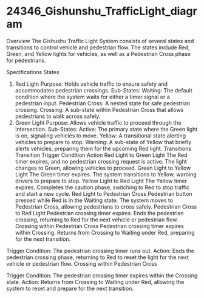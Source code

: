 # 24346_Gishunshu_TrafficLight_diagram

Overview
The Gishushu Traffic Light System consists of several states and transitions to control vehicle and pedestrian flow. The states include Red, Green, and Yellow lights for vehicles, as well as a Pedestrian Cross phase for pedestrians.

Specifications
States
1. Red Light
Purpose: Holds vehicle traffic to ensure safety and accommodates pedestrian crossings.
Sub-States:
Waiting: The default condition where the system waits for either a timer signal or a pedestrian input.
Pedestrian Cross: A nested state for safe pedestrian crossing.
Crossing: A sub-state within Pedestrian Cross that allows pedestrians to walk across safely.
2. Green Light
Purpose: Allows vehicle traffic to proceed through the intersection.
Sub-States:
Active: The primary state where the Green light is on, signaling vehicles to move.
Yellow: A transitional state alerting vehicles to prepare to stop.
Warning: A sub-state of Yellow that briefly alerts vehicles, preparing them for the upcoming Red light.
Transitions
Transition	Trigger Condition	Action
Red Light to Green Light	The Red timer expires, and no pedestrian crossing request is active.	The light changes to Green, allowing vehicles to proceed.
Green Light to Yellow Light	The Green timer expires.	The system transitions to Yellow, warning drivers to prepare to stop.
Yellow Light to Red Light	The Yellow timer expires.	Completes the caution phase, switching to Red to stop traffic and start a new cycle.
Red Light to Pedestrian Cross	Pedestrian button pressed while Red is in the Waiting state.	The system moves to Pedestrian Cross, allowing pedestrians to cross safely.
Pedestrian Cross to Red Light	Pedestrian crossing timer expires.	Ends the pedestrian crossing, returning to Red for the next vehicle or pedestrian flow.
Crossing within Pedestrian Cross	Pedestrian crossing timer expires within Crossing.	Returns from Crossing to Waiting under Red, preparing for the next transition.


Trigger Condition: The pedestrian crossing timer runs out.
Action: Ends the pedestrian crossing phase, returning to Red to reset the light for the next vehicle or pedestrian flow.
Crossing within Pedestrian Cross

Trigger Condition: The pedestrian crossing timer expires within the Crossing state.
Action: Returns from Crossing to Waiting under Red, allowing the system to reset and prepare for the next transition.
